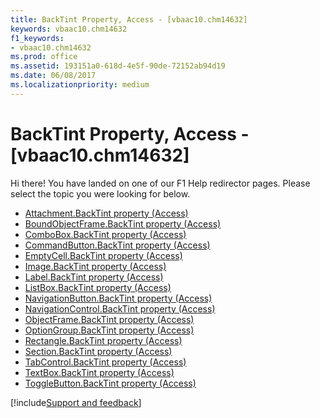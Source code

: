 ```yaml
---
title: BackTint Property, Access - [vbaac10.chm14632]
keywords: vbaac10.chm14632
f1_keywords:
- vbaac10.chm14632
ms.prod: office
ms.assetid: 193151a0-618d-4e5f-90de-72152ab94d19
ms.date: 06/08/2017
ms.localizationpriority: medium
---
```



# BackTint Property, Access - [vbaac10.chm14632]

Hi there! You have landed on one of our F1 Help redirector pages. Please select the topic you were looking for below.

- [Attachment.BackTint property (Access)](https://msdn.microsoft.com/library/f81ef313-0b84-a061-c58d-e433b01167f4%28Office.15%29.aspx)
- [BoundObjectFrame.BackTint property (Access)](https://msdn.microsoft.com/library/ac815c96-c30f-57e0-01e8-db12fd98a50e%28Office.15%29.aspx)
- [ComboBox.BackTint property (Access)](https://msdn.microsoft.com/library/37f48215-abce-1628-7efc-ace0d4761873%28Office.15%29.aspx)
- [CommandButton.BackTint property (Access)](https://msdn.microsoft.com/library/db441cd0-bd88-2c76-aab1-ae846974b8bd%28Office.15%29.aspx)
- [EmptyCell.BackTint property (Access)](https://msdn.microsoft.com/library/dd3abfa8-6c50-2b03-c409-a1ca5e3ba0ff%28Office.15%29.aspx)
- [Image.BackTint property (Access)](https://msdn.microsoft.com/library/67654a62-b38d-fff1-8ec3-6b4fb9605988%28Office.15%29.aspx)
- [Label.BackTint property (Access)](https://msdn.microsoft.com/library/63825295-8bd1-6dfc-8bfc-3cb346b46ad0%28Office.15%29.aspx)
- [ListBox.BackTint property (Access)](https://msdn.microsoft.com/library/822bb0ff-5439-8150-5c3d-1738160ae654%28Office.15%29.aspx)
- [NavigationButton.BackTint property (Access)](https://msdn.microsoft.com/library/73193a90-481c-8be4-983f-cb3638a3609b%28Office.15%29.aspx)
- [NavigationControl.BackTint property (Access)](https://msdn.microsoft.com/library/cabea08c-a59c-ac0d-d40c-62f0e7b475ac%28Office.15%29.aspx)
- [ObjectFrame.BackTint property (Access)](https://msdn.microsoft.com/library/80c3d5f6-7240-9001-f035-0d464e8c49f2%28Office.15%29.aspx)
- [OptionGroup.BackTint property (Access)](https://msdn.microsoft.com/library/4e33a712-af8f-bffa-f6c8-0502fb292813%28Office.15%29.aspx)
- [Rectangle.BackTint property (Access)](https://msdn.microsoft.com/library/623b7f0d-b48d-c50f-a139-99b4853b885d%28Office.15%29.aspx)
- [Section.BackTint property (Access)](https://msdn.microsoft.com/library/c1e978c6-660c-8e2d-4bff-fe1f86db571d%28Office.15%29.aspx)
- [TabControl.BackTint property (Access)](https://msdn.microsoft.com/library/f54ecbec-7009-c0ae-83ad-95bc1d134657%28Office.15%29.aspx)
- [TextBox.BackTint property (Access)](https://msdn.microsoft.com/library/3740b360-334c-db71-9fb6-1f7aab304811%28Office.15%29.aspx)
- [ToggleButton.BackTint property (Access)](https://msdn.microsoft.com/library/21f063d1-28c4-d357-7d92-12c38a719295%28Office.15%29.aspx)

[!include[Support and feedback](~/includes/feedback-boilerplate.md)]